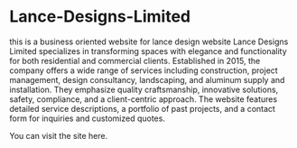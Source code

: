 # Lance-Designs-Limited
this is a business oriented website for lance design website 
Lance Designs Limited specializes in transforming spaces with elegance and functionality for both residential and commercial clients. Established in 2015, the company offers a wide range of services including construction, project management, design consultancy, landscaping, and aluminum supply and installation. They emphasize quality craftsmanship, innovative solutions, safety, compliance, and a client-centric approach. The website features detailed service descriptions, a portfolio of past projects, and a contact form for inquiries and customized quotes.

You can visit the site here.
